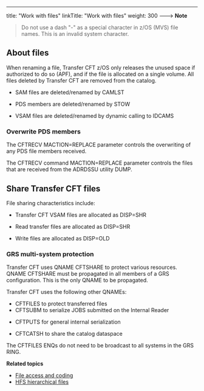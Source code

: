 ---
title: "Work with files"
linkTitle: "Work with files"
weight: 300
---> **Note**
>
> Do not use a dash "-" as a special character in z/OS (MVS) file names. This is an invalid system character.

## About files

When renaming a file, Transfer CFT z/OS only releases the unused space if authorized to do so (APF), and if the file is allocated on a single volume. All files deleted by Transfer CFT are removed from the catalog.

* SAM files are deleted/renamed by CAMLST

<!-- -->

* PDS members are deleted/renamed by STOW

<!-- -->

* VSAM files are deleted/renamed by dynamic calling to IDCAMS

### Overwrite PDS members

The CFTRECV MACTION=REPLACE parameter controls the overwriting of any PDS file members received.

The CFTRECV command MACTION=REPLACE parameter controls the files that are received from the ADRDSSU utility DUMP.

<span id="Share Transfer CFT files"></span>

## Share Transfer CFT files

File sharing characteristics include:

* Transfer CFT VSAM files are allocated as DISP=SHR

<!-- -->

* Read transfer files are allocated as DISP=SHR

<!-- -->

* Write files are allocated as DISP=OLD

### GRS multi-system protection

Transfer CFT uses QNAME CFTSHARE to protect various resources. QNAME CFTSHARE must be propagated in all members of a GRS configuration. This is the only QNAME to be propagated.

Transfer CFT uses the following other QNAMEs:

* CFTFILES to protect transferred files
* CFTSUBM to serialize JOBS submitted on the Internal Reader

<!-- -->

* CFTPUTS for general internal serialization

<!-- -->

* CFTCATSH to share the catalog dataspace

The CFTFILES ENQs do not need to be broadcast to all systems in the GRS RING.

****Related topics****

* [File access and coding](../file_access_and_coding)
* [HFS hierarchical files](../c_hfs_hierarchical_files_zos)
